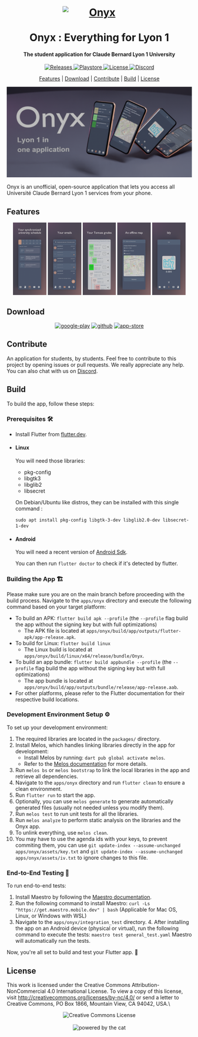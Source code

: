 <!--suppress HtmlUnknownAnchorTarget, CheckImageSize -->
<h1 style="text-align: center;">
  <a href="https://onyx-lyon1.github.io" style="display: block; text-align: center;">
    <img src="https://onyx-lyon1.github.io/assets/Onyx_v16_onyx.png" alt="Onyx" width="200" style="display: block; margin: 0 auto;">
  </a>
  <br>
  Onyx : Everything for Lyon 1
  <br>
</h1>

<h4 align="center">The student application for Claude Bernard Lyon 1 University </h4>

<p align=center>
    <a href="https://github.com/onyx-lyon1/onyx/releases">
      <img src="https://img.shields.io/github/release/onyx-lyon1/onyx?include_prereleases=&sort=semver&color=blue" alt="Releases">
    </a>
    <a href="https://play.google.com/store/apps/details?id=fr.onyx.lyon1&pcampaignid=web_share">
      <img src="https://img.shields.io/endpoint?color=green&logo=google-play&logoColor=green&url=https%3A%2F%2Fplay.cuzi.workers.dev%2Fplay%3Fi%3Dfr.onyx.lyon1%26l%3DAndroid%26m%3D%24version" alt="Playstore">
    </a>
    <a href="https://creativecommons.org/licenses/by-nc/4.0/">
      <img src="https://img.shields.io/badge/License-CC BY--NC-blue" alt="License">
    </a>
    <a href="https://discord.gg/AtCc3pcaNm">
      <img src="https://img.shields.io/discord/308323056592486420.svg?logo=discord&label=Discord&colorA=2C2F33&colorB=7289DA" alt="Discord">
    </a>
  </p>

<p align=center>
  <a href="#features">Features</a> | 
  <a href="#download">Download</a> | 
  <a href="#contribute">Contribute</a> | 
  <a href="#build">Build</a> | 
  <a href="#license">License</a>
</p>

![Banner](apps/onyx/assets/screenshots/banner_en.png)

Onyx is an unofficial, open-source application that lets you access all Université Claude Bernard Lyon 1 services from
your phone.

## Features

<p align=center>
  <img src="apps/onyx/assets/screenshots/onyx_screenshot_calendar_en.png" width="18%" alt="Calendar Screenshot">
  <img src="apps/onyx/assets/screenshots/onyx_screenshot_email_en.png" width="18%" alt="Email Screenshot">
  <img src="apps/onyx/assets/screenshots/onyx_screenshot_grades_en.png" width="18%" alt="Grades Screenshot">
  <img src="apps/onyx/assets/screenshots/onyx_screenshot_map_en.png" width="18%" alt="Map Screenshot">
  <img src="apps/onyx/assets/screenshots/onyx_screenshot_izly_en.png" width="18%" alt="Izly Screenshot">
</p>

## Download

<p align=center>
<a href='https://play.google.com/store/apps/details?id=fr.onyx.lyon1&pcampaignid=web_share&pcampaignid=pcampaignidMKT-Other-global-all-co-prtnr-py-PartBadge-Mar2515-1'><img alt="google-play" height="56" src="https://cdn.jsdelivr.net/npm/@intergrav/devins-badges@3/assets/cozy/available/google-play_vector.svg"></a>
<!--<a href='https://play.google.com/store/apps/details?id=fr.onyx.lyon1&pcampaignid=web_share&pcampaignid=pcampaignidMKT-Other-global-all-co-prtnr-py-PartBadge-Mar2515-1'><img alt='Get it on F-Droid' src='https://fdroid.gitlab.io/artwork/badge/get-it-on.png' height="80px"/></a>-->
<a href='https://github.com/onyx-lyon1/onyx/releases'><img alt="github" height="56" src="https://cdn.jsdelivr.net/npm/@intergrav/devins-badges@3/assets/cozy/available/github_vector.svg"></a>
<a href='https://apps.apple.com/app/onyx-everything-for-lyon-1/id6462440486
'><img alt="app-store" height="56" src="https://cdn.jsdelivr.net/npm/@intergrav/devins-badges@3/assets/cozy/available/app-store_vector.svg"></a>
</p>

## Contribute

An application for students, by students. Feel free to contribute to this project by opening issues or pull requests.
We really appreciate any help. You can also chat with us on [Discord](https://discord.gg/AtCc3pcaNm).

## Build

To build the app, follow these steps:

### Prerequisites 🛠️

- Install Flutter from [flutter.dev](https://flutter.dev).

- #### Linux
  You will need those libraries:
    - pkg-config
    - libgtk3
    - libglib2
    - libsecret

  On Debian/Ubuntu like distros, they can be installed with this single command :
  ```shell 
  sudo apt install pkg-config libgtk-3-dev libglib2.0-dev libsecret-1-dev
  ```
- #### Android
  You will need a recent version of [Android Sdk](https://developer.android.com/studio).

  You can then run `flutter doctor` to check if it's detected by flutter.

### Building the App 🏗️

Please make sure you are on the main branch before proceeding with the build process.
Navigate to the `apps/onyx` directory and execute the following command based on your
target platform:

- To build an APK: `flutter build apk --profile` (the `--profile` flag build the app without the signing key but with
  full optimizations)
    - The APK file is located at `apps/onyx/build/app/outputs/flutter-apk/app-release.apk`.
- To build for Linux: `flutter build linux`
    - The Linux build is located at `apps/onyx/build/linux/x64/release/bundle/Onyx`.
- To build an app bundle: `flutter build appbundle --profile` (the `--profile` flag build the app without the signing
  key but with full optimizations)
    - The app bundle is located at `apps/onyx/build/app/outputs/bundle/release/app-release.aab`.
- For other platforms, please refer to the Flutter documentation for their respective build locations.

### Development Environment Setup ⚙️

To set up your development environment:

1. The required libraries are located in the `packages/` directory.
2. Install Melos, which handles linking libraries directly in the app for development:
    - Install Melos by running: `dart pub global activate melos`.
    - Refer to the [Melos documentation](https://melos.invertase.dev/) for more details.
3. Run `melos bs` or `melos bootstrap` to link the local libraries in the app and retrieve all dependencies.
4. Navigate to the `apps/onyx` directory and run `flutter clean` to ensure a clean environment.
5. Run `flutter run` to start the app.
6. Optionally, you can use `melos generate` to generate automatically generated files (usually not needed unless you
   modify them).
7. Run `melos test` to run unit tests for all the libraries.
8. Run `melos analyze` to perform static analysis on the libraries and the Onyx app.
9. To unlink everything, use `melos clean`.
10. You may have to use the agenda ids with your keys, to prevent commiting them, you can
    use `git update-index --assume-unchanged apps/onyx/assets/key.txt`
    and `git update-index --assume-unchanged apps/onyx/assets/iv.txt` to ignore
    changes to this file.

### End-to-End Testing 🧪

To run end-to-end tests:

1. Install Maestro by following the [Maestro documentation](https://maestro.mobile.dev/).
2. Run the following command to install Maestro: `curl -Ls "https://get.maestro.mobile.dev" | bash` (Applicable for Mac
   OS, Linux, or Windows with WSL)
3. Navigate to the `apps/onyx/integration_test` directory.
    4. After installing the app on an Android device (physical or virtual), run the following command to execute the
       tests: `maestro test general_test.yaml` Maestro will automatically run the tests.

Now, you're all set to build and test your Flutter app. 🎉

## License

This work is licensed under the Creative Commons Attribution-NonCommercial 4.0 International License. To view a copy of
this license, visit http://creativecommons.org/licenses/by-nc/4.0/ or send a letter to Creative Commons, PO Box 1866,
Mountain View, CA 94042, USA.\

<p align=center>
  <img alt="Creative Commons License" style="border-width:0" src="https://i.creativecommons.org/l/by-nc/4.0/88x31.png" />
  <br> <br>
  <img alt="powered by the cat" style="height: 240px" src="https://uku.s-ul.eu/Vn3ZEdLU" />
</p>
